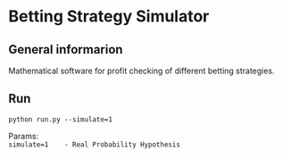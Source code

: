 # Betting Strategy Simulator

## General informarion

Mathematical software for profit checking of different betting strategies.  

## Run
  
```
python run.py --simulate=1
```

Params:  
``
simulate=1    - Real Probability Hypothesis
``
